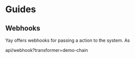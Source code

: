 # Guides #

## Webhooks ##

Yay offers webhooks for passing a action to the system. As

api/webhook?transformer=demo-chain
